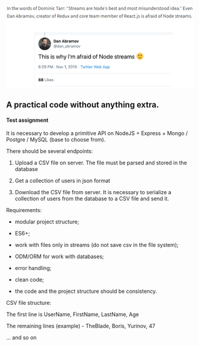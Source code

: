 <p>
  <img src="./images/2020-01-11 13_09_11-Understanding Streams in Node.js - NodeSource.png" width="600" alt="Understanding Streams in Node.">
  <h2>A practical code without anything extra.</h2>
  <h4>Test assignment</h4>
It is necessary to develop a primitive API on NodeJS + Express + Mongo / Postgre / MySQL (base to choose from).

There should be several endpoints:

1. Upload a CSV file on server. The file must be parsed and stored in the database

2. Get a collection of users in json format

3. Download the CSV file from server. It is necessary to serialize a collection of users from the database to a CSV file and send it.

Requirements:

- modular project structure;

- ES6+;

- work with files only in streams (do not save csv in the file system);

- ODM/ORM for work with databases;

- error handling;

- clean code;

- the code and the project structure should be consistency.

CSV file structure:

The first line is UserName, FirstName, LastName, Age

The remaining lines (example) - TheBlade, Boris, Yurinov, 47

... and so on

</p>
